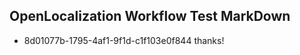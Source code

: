 ## OpenLocalization Workflow Test MarkDown
* 8d01077b-1795-4af1-9f1d-c1f103e0f844 thanks!

<!--HONumber=Jul16_HO3-->


